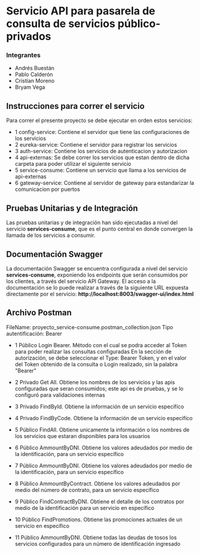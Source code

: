 # Servicio API para pasarela de consulta de servicios público-privados

### Integrantes
- Andrés Buestán
- Pablo Calderón
- Cristian Moreno
- Bryam Vega

## Instrucciones para correr el servicio
Para correr el presente proyecto se debe ejecutar en orden estos servicios:

- 1 config-service: Contiene el servidor que tiene las configuraciones de los servicios
- 2 eureka-service: Contiene el servidor para registrar los servicios
- 3 auth-service: Contiene los servicios de autenticacion y autorizacion
- 4 api-externas: Se debe correr los servicios que estan dentro de dicha carpeta para poder utilizar el siguiente servicio
- 5 service-consume: Contiene un servicio que llama a los servicios de api-externas
- 6 gateway-service: Contiene al servidor de gateway para estandarizar la comunicacion por puertos


## Pruebas Unitarias y de Integración

Las pruebas unitarias y de integración han sido ejecutadas a nivel del servicio **services-consume**, que es el punto central en donde convergen la llamada de los servicios a consumir.

## Documentación Swagger

La documentación Swagger se encuentra configurada a nivel del servicio **services-consume**, exponiendo los endpoints que serán consumidos por los clientes, a través del servicio API Gateway.
El acceso a la documentación se lo puede realizar a través de la siguiente URL expuesta directamente por el servicio: **http://localhost:8003/swagger-ui/index.html** 


## Archivo Postman

FileName: proyecto_service-consume.postman_collection.json
Tipo autentificación: Bearer

- 1 Público Login Bearer. Método con el cual se podra acceder al Token para poder realizar las consultas configuradas
	   En la sección de autorización, se debe seleccionar el Type: Bearer Token, y en el valor del Token obtenido de la consulta o Login realizado, sin la palabra "Bearer"

- 2 Privado Get All. Obtiene los nombres de los servicios y las apis configuradas que seran consumidos; este api es de pruebas, y se lo configuró para validaciones internas

- 3 Privado FindById. Obtiene la información de un servicio especifíco

- 4 Privado FindByCode. Obtiene la información de un servicio especifíco

- 5 Público FindAll. Obtiene unicamente la información o los nombres de los servicios que estaran disponibles para los usuarios

- 6 Público AmmountByDNI. Obtiene los valores adeudados por medio de la identificación, para un servicio específico

- 7 Público AmmountByDNI. Obtiene los valores adeudados por medio de la identificación, para un servicio específico

- 8 Público AmmountByContract. Obtiene los valores adeudados por medio del número de contrato, para un servicio específico

- 9 Público FindContractByDNI. Obtiene el detalle de los contratos por medio de la identificación para un servicio en específico

- 10 Público FindPromotions. Obtiene las promociones actuales de un servicio en específico

- 11 Público AmmountByDNI. Obtiene todas las deudas de tosos los servicios configurados para un número de identificación ingresado

